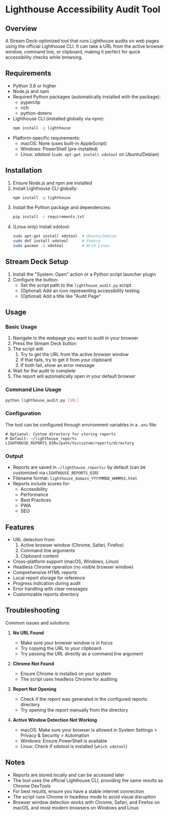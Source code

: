 # Lighthouse Accessibility Audit Tool

## Overview
A Stream Deck-optimized tool that runs Lighthouse audits on web pages using the official Lighthouse CLI. It can take a URL from the active browser window, command line, or clipboard, making it perfect for quick accessibility checks while browsing.

## Requirements
- Python 3.8 or higher
- Node.js and npm
- Required Python packages (automatically installed with the package):
  - pyperclip
  - rich
  - python-dotenv
- Lighthouse CLI (installed globally via npm):
  ```bash
  npm install -g lighthouse
  ```
- Platform-specific requirements:
  - macOS: None (uses built-in AppleScript)
  - Windows: PowerShell (pre-installed)
  - Linux: xdotool (`sudo apt-get install xdotool` on Ubuntu/Debian)

## Installation
1. Ensure Node.js and npm are installed
2. Install Lighthouse CLI globally:
   ```bash
   npm install -g lighthouse
   ```
3. Install the Python package and dependencies:
   ```bash
   pip install -r requirements.txt
   ```
4. (Linux only) Install xdotool:
   ```bash
   sudo apt-get install xdotool  # Ubuntu/Debian
   sudo dnf install xdotool      # Fedora
   sudo pacman -S xdotool        # Arch Linux
   ```

## Stream Deck Setup
1. Install the "System: Open" action or a Python script launcher plugin
2. Configure the button:
   - Set the script path to the `lighthouse_audit.py` script
   - (Optional) Add an icon representing accessibility testing
   - (Optional) Add a title like "Audit Page"

## Usage
### Basic Usage
1. Navigate to the webpage you want to audit in your browser
2. Press the Stream Deck button
3. The script will:
   1. Try to get the URL from the active browser window
   2. If that fails, try to get it from your clipboard
   3. If both fail, show an error message
4. Wait for the audit to complete
5. The report will automatically open in your default browser

### Command Line Usage
```bash
python lighthouse_audit.py [URL]
```

### Configuration
The tool can be configured through environment variables in a `.env` file:

```env
# Optional: Custom directory for storing reports
# Default: ~/lighthouse_reports
LIGHTHOUSE_REPORTS_DIR=/path/to/custom/reports/directory
```

### Output
- Reports are saved in `~/lighthouse_reports/` by default (can be customized via `LIGHTHOUSE_REPORTS_DIR`)
- Filename format: `lighthouse_domain_YYYYMMDD_HHMMSS.html`
- Reports include scores for:
  - Accessibility
  - Performance
  - Best Practices
  - PWA
  - SEO

## Features
- URL detection from:
  1. Active browser window (Chrome, Safari, Firefox)
  2. Command line arguments
  3. Clipboard content
- Cross-platform support (macOS, Windows, Linux)
- Headless Chrome operation (no visible browser window)
- Comprehensive HTML reports
- Local report storage for reference
- Progress indication during audit
- Error handling with clear messages
- Customizable reports directory

## Troubleshooting
Common issues and solutions:

1. **No URL Found**
   - Make sure your browser window is in focus
   - Try copying the URL to your clipboard
   - Try passing the URL directly as a command line argument

2. **Chrome Not Found**
   - Ensure Chrome is installed on your system
   - The script uses headless Chrome for auditing

3. **Report Not Opening**
   - Check if the report was generated in the configured reports directory
   - Try opening the report manually from the directory

4. **Active Window Detection Not Working**
   - macOS: Make sure your browser is allowed in System Settings > Privacy & Security > Automation
   - Windows: Ensure PowerShell is available
   - Linux: Check if xdotool is installed (`which xdotool`)

## Notes
- Reports are stored locally and can be accessed later
- The tool uses the official Lighthouse CLI, providing the same results as Chrome DevTools
- For best results, ensure you have a stable internet connection
- The script runs Chrome in headless mode to avoid visual disruption
- Browser window detection works with Chrome, Safari, and Firefox on macOS, and most modern browsers on Windows and Linux 
